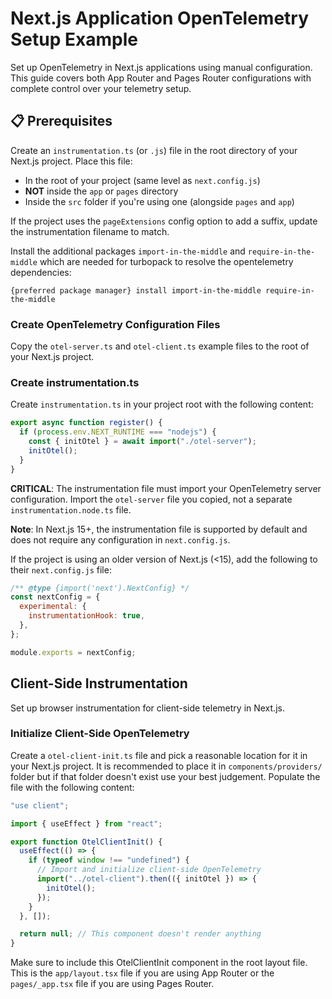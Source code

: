 # Next.js Application OpenTelemetry Setup Example

Set up OpenTelemetry in Next.js applications using manual configuration. This guide covers both App Router and Pages Router configurations with complete control over your telemetry setup.

## 📋 Prerequisites

Create an `instrumentation.ts` (or `.js`) file in the root directory of your Next.js project. Place this file:

- In the root of your project (same level as `next.config.js`)
- **NOT** inside the `app` or `pages` directory
- Inside the `src` folder if you're using one (alongside `pages` and `app`)

If the project uses the `pageExtensions` config option to add a suffix, update the instrumentation filename to match.

Install the additional packages `import-in-the-middle` and `require-in-the-middle` which are needed for turbopack to resolve the opentelemetry dependencies:

```
{preferred package manager} install import-in-the-middle require-in-the-middle
```

### Create OpenTelemetry Configuration Files

Copy the `otel-server.ts` and `otel-client.ts` example files to the root of your Next.js project.

### Create instrumentation.ts

Create `instrumentation.ts` in your project root with the following content:

```typescript
export async function register() {
  if (process.env.NEXT_RUNTIME === "nodejs") {
    const { initOtel } = await import("./otel-server");
    initOtel();
  }
}
```

**CRITICAL**: The instrumentation file must import your OpenTelemetry server configuration. Import the `otel-server` file you copied, not a separate `instrumentation.node.ts` file.

**Note**: In Next.js 15+, the instrumentation file is supported by default and does not require any configuration in `next.config.js`.

If the project is using an older version of Next.js (<15), add the following to their `next.config.js` file:

```javascript
/** @type {import('next').NextConfig} */
const nextConfig = {
  experimental: {
    instrumentationHook: true,
  },
};

module.exports = nextConfig;
```

## Client-Side Instrumentation

Set up browser instrumentation for client-side telemetry in Next.js.

### Initialize Client-Side OpenTelemetry

Create a `otel-client-init.ts` file and pick a reasonable location for it in your Next.js project. It is recommended to
place it in `components/providers/` folder but if that folder doesn't exist use your best judgement. Populate the file
with the following content:

```typescript
"use client";

import { useEffect } from "react";

export function OtelClientInit() {
  useEffect(() => {
    if (typeof window !== "undefined") {
      // Import and initialize client-side OpenTelemetry
      import("../otel-client").then(({ initOtel }) => {
        initOtel();
      });
    }
  }, []);

  return null; // This component doesn't render anything
}
```

Make sure to include this OtelClientInit component in the root layout file. This is the `app/layout.tsx` file if you are
using App Router or the `pages/_app.tsx` file if you are using Pages Router.
